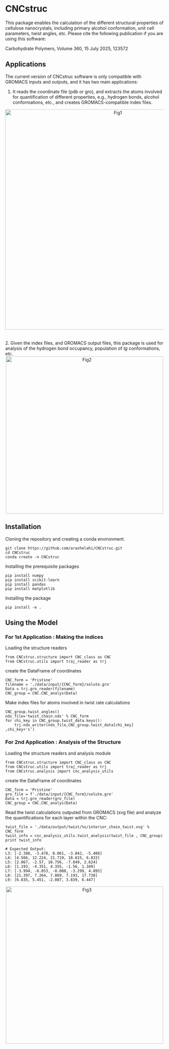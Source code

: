 # CNCstruc
This package enables the calculation of the different structural properties of cellulose nanocrystals, including primary alcohol conformation, unit cell parameters, twist angles, etc. Please cite the following publication if you are using this software:

Carbohydrate Polymers, Volume 360, 15 July 2025, 123572


## Applications
The current version of CNCstruc software is only compatible with GROMACS inputs and outputs, and it has two main applications:
1. It reads the coordinate file (pdb or gro), and extracts the atoms involved for quantification of different properties, e.g., hydrogen bonds, alcohol conformations, etc., and creates GROMACS-compatible index files.  
<div align="center">
<img width="700" alt="Fig1" src="https://github.com/user-attachments/assets/4ca30c20-cdd1-4051-afe0-232b4aa13695">
</div>  
  <br>
  <br>
2. Given the index files, and GROMACS output files, this package is used for analysis of the hydrogen bond occupancy, population of <i>tg</i> conformations, etc.

<div align="center">
<img width="500" alt="Fig2" src="https://github.com/user-attachments/assets/cc14625b-5a0b-442d-a329-d326033a05ed">
</div>

## Installation
Cloning the repository and creating a conda environment.
``` 
git clone https://github.com/arashelahi/CNCstruc.git
cd CNCstruc
conda create -n CNCstruc
```
Installing the prerequisite packages
```
pip install numpy
pip install scikit-learn
pip install pandas
pip install matplotlib
```

Installing the package
```
pip install -e .
```

## Using the Model
### For 1st Application : Making the indices
Loading the structure readers
```
from CNCstruc.structure import CNC_class as CNC
from CNCstruc.utils import traj_reader as trj
```
create the DataFrame of coordinates
```
CNC_form = 'Pristine'
filename = './data/input/{CNC_form}/solute.gro'
Data = trj.gro_reader(filename)
CNC_group = CNC.CNC_analys(Data)
```
Make index files for atoms involved in twist rate calculations

```
CNC_group.twist_angles()
ndx_file='twist_chain.ndx' % CNC_form
for chi_key in CNC_group.twist_data.keys():   
    trj.ndx_writer(ndx_file,CNC_group.twist_data[chi_key] ,chi_key+'s')
```

### For 2nd Application : Analysis of the Structure
Loading the structure readers and analysis module
```
from CNCstruc.structure import CNC_class as CNC
from CNCstruc.utils import traj_reader as trj
from CNCstruc.analysis import cnc_analysis_utils
```
create the DataFrame of coordinates
```
CNC_form = 'Pristine'
gro_file = f'./data/input/{CNC_form}/solute.gro'
Data = trj.gro_reader(gro_file)
CNC_group = CNC.CNC_analys(Data)
```
Read the twist calculations outputed from GROMACS (xvg file) and analyze the quantifications for each layer within the CNC:
```
twist_file = './data/output/twist/%s/interior_chain_twist.xvg' % CNC_form
twist_info = cnc_analysis_utils.twist_analysis(twist_file , CNC_group)
print twist_info
```
```
# Expected Output:
L3: [-2.388, -3.478, 8.061, -3.842, -5.488]
L4: [4.566, 12.224, 21.719, 18.615, 6.833]
L5: [2.067, -2.57, 10.756, -7.849, 2.624]
L6: [1.193, -4.351, 4.355, -1.56, 1.349]
L7: [-3.994, -6.053, -0.008, -3.299, 4.895]
L8: [21.397, 7.264, 7.869, 7.193, 17.738]
L9: [6.835, 5.451, -2.087, 3.839, 6.447]
```
<div align="center">
<img width="500" alt="Fig3" src="https://github.com/user-attachments/assets/938416c8-326e-44aa-848b-c7dca8a1a9ff">
</div>  

